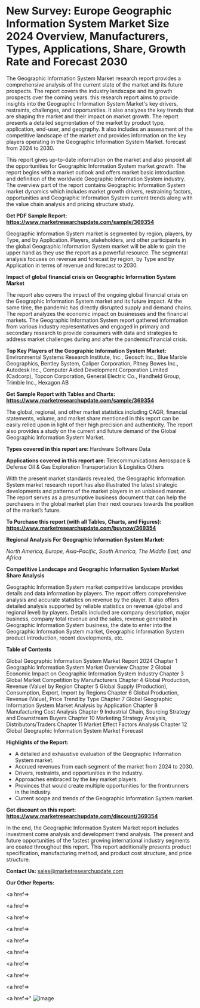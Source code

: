 # New Survey: Europe Geographic Information System Market Size 2024 Overview, Manufacturers, Types, Applications, Share, Growth Rate and Forecast 2030

The Geographic Information System Market research report provides a comprehensive analysis of the current state of the market and its future prospects. The report covers the industry landscape and its growth prospects over the coming years. this research report aims to provide insights into the Geographic Information System Market's key drivers, restraints, challenges, and opportunities. It also analyzes the key trends that are shaping the market and their impact on market growth. The report presents a detailed segmentation of the market by product type, application, end-user, and geography. It also includes an assessment of the competitive landscape of the market and provides information on the key players operating in the Geographic Information System Market. forecast from 2024 to 2030.

This report gives up-to-date information on the market and also pinpoint all the opportunities for Geographic Information System market growth. The report begins with a market outlook and offers market basic introduction and definition of the worldwide Geographic Information System industry. The overview part of the report contains Geographic Information System market dynamics which includes market growth drivers, restraining factors, opportunities and Geographic Information System current trends along with the value chain analysis and pricing structure study.

<strong><b>Get PDF Sample Report: <a href=https://www.marketresearchupdate.com/sample/369354>https://www.marketresearchupdate.com/sample/369354</a></b></strong>

Geographic Information System market is segmented by region, players, by Type, and by Application. Players, stakeholders, and other participants in the global Geographic Information System market will be able to gain the upper hand as they use the report as a powerful resource. The segmental analysis focuses on revenue and forecast by region, by Type and by Application in terms of revenue and forecast to 2030.

<strong><b>Impact of global financial crisis on Geographic Information System Market</b></strong>

The report also covers the impact of the ongoing global financial crisis on the Geographic Information System market and its future impact. At the same time, the pandemic has directly disrupted supply and demand chains. The report analyzes the economic impact on businesses and the financial markets. The Geographic Information System report gathered information from various industry representatives and engaged in primary and secondary research to provide consumers with data and strategies to address market challenges during and after the pandemic/financial crisis.

<strong><b>Top Key Players of the Geographic Information System Market:
</b></strong>Environmental Systems Research Institute, Inc., Geosoft Inc., Blue Marble Geographics, Bentley System, Caliper Corporation, Pitney Bowes Inc., Autodesk Inc., Computer Aided Development Corporation Limited (Cadcorp), Topcon Corporation, General Electric Co., Handheld Group, Trimble Inc., Hexagon AB<strong><b>
</b></strong>

<strong><b>Get Sample Report with Tables and Charts: <a href=https://www.marketresearchupdate.com/sample/369354>https://www.marketresearchupdate.com/sample/369354</a></b></strong>

The global, regional, and other market statistics including CAGR, financial statements, volume, and market share mentioned in this report can be easily relied upon in light of their high precision and authenticity. The report also provides a study on the current and future demand of the Global Geographic Information System Market.

<strong><b>Types covered in this report are:
</b></strong>Hardware
Software
Data<strong><b>
</b></strong>

<strong><b>Applications covered in this report are:
</b></strong>Telecommunications
Aerospace & Defense
Oil & Gas Exploration
Transportation & Logistics
Others<strong><b>
</b></strong>

With the present market standards revealed, the Geographic Information System market research report has also illustrated the latest strategic developments and patterns of the market players in an unbiased manner. The report serves as a presumptive business document that can help the purchasers in the global market plan their next courses towards the position of the market’s future.

<strong><b>To Purchase this report (with all Tables, Charts, and Figures): <a href=https://www.marketresearchupdate.com/buynow/369354>https://www.marketresearchupdate.com/buynow/369354</a></b></strong>

<strong><b>Regional Analysis For Geographic Information System Market:</b></strong>

<em><i>North America, Europe, Asia-Pacific, South America, The Middle East, and Africa</i></em>

<strong><b>Competitive Landscape and Geographic Information System Market Share Analysis</b></strong>

Geographic Information System market competitive landscape provides details and data information by players. The report offers comprehensive analysis and accurate statistics on revenue by the player. It also offers detailed analysis supported by reliable statistics on revenue (global and regional level) by players. Details included are company description, major business, company total revenue and the sales, revenue generated in Geographic Information System business, the date to enter into the Geographic Information System market, Geographic Information System product introduction, recent developments, etc.

<strong><b>Table of Contents</b></strong>

Global Geographic Information System Market Report 2024
Chapter 1 Geographic Information System Market Overview
Chapter 2 Global Economic Impact on Geographic Information System Industry
Chapter 3 Global Market Competition by Manufacturers
Chapter 4 Global Production, Revenue (Value) by Region
Chapter 5 Global Supply (Production), Consumption, Export, Import by Regions
Chapter 6 Global Production, Revenue (Value), Price Trend by Type
Chapter 7 Global Geographic Information System Market Analysis by Application
Chapter 8 Manufacturing Cost Analysis
Chapter 9 Industrial Chain, Sourcing Strategy and Downstream Buyers
Chapter 10 Marketing Strategy Analysis, Distributors/Traders
Chapter 11 Market Effect Factors Analysis
Chapter 12 Global Geographic Information System Market Forecast

<strong><b>Highlights of the Report:</b></strong>

- A detailed and exhaustive evaluation of the Geographic Information System market.
- Accrued revenues from each segment of the market from 2024 to 2030.
- Drivers, restraints, and opportunities in the industry.
- Approaches embraced by the key market players.
- Provinces that would create multiple opportunities for the frontrunners in the industry.
- Current scope and trends of the Geographic Information System market.

<strong><b>Get discount on this report: <a href=https://www.marketresearchupdate.com/discount/369354>https://www.marketresearchupdate.com/discount/369354</a></b></strong>

In the end, the Geographic Information System Market report includes investment come analysis and development trend analysis. The present and future opportunities of the fastest growing international industry segments are coated throughout this report. This report additionally presents product specification, manufacturing method, and product cost structure, and price structure.

<strong><b>Contact Us:
</b></strong>sales@marketresearchupdate.com

<strong>Our Other Reports:</strong>

<a href=></a>

<a href=></a>

<a href=></a>

<a href=></a>

<a href=></a>

<a href=></a>

<a href=></a>

<a href=></a>

<a href=></a>

<a href=></a>"
![image](https://github.com/Gayatrikarjule/Market-Analysis-360/assets/97346546/3fab3a67-0e9f-45c0-b349-41f5b9b6937b)
